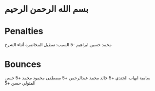 # بسم الله الرحمن الرحيم

# Penalties
محمد حسين ابراهيم -5
السبب: تعطيل المحاضرة أثناء الشرح

# Bounces
سامية ايهاب الجندي +5
خالد محمد عبدالرحمن +5
مصطفى محمود محمد +5
حسن المتولي حسن +5